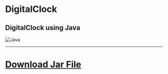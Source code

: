 # DigitalClock
DigitalClock using Java
---


![Java](https://img.shields.io/badge/Java-ED8B00?style=for-the-badge&logo=java&logoColor=white)  

---
# [Download Jar File](https://github.com/alamin2731/DigitalClock/raw/main/dist/DigitalClock.jar)



